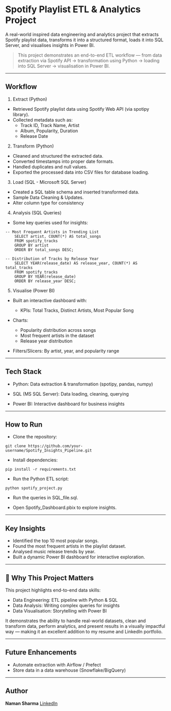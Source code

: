 # Spotify Playlist ETL & Analytics Project #

A real-world inspired data engineering and analytics project that extracts Spotify playlist data, transforms it into a structured format, loads it into SQL Server, and visualises insights in Power BI.

> This project demonstrates an end-to-end ETL workflow — from data extraction via Spotify API → transformation using Python → loading into SQL Server → visualisation in Power BI.

---

## Workflow

1. Extract (Python)
  *  Retrieved Spotify playlist data using Spotify Web API (via spotipy library).
  *  Collected metadata such as:
      - Track ID, Track Name, Artist
      - Album, Popularity, Duration
      - Release Date

2. Transform (Python)

 *  Cleaned and structured the extracted data.
 *  Converted timestamps into proper date formats.
 *  Handled duplicates and null values.
 *  Exported the processed data into CSV files for database loading.

3. Load (SQL - Microsoft SQL Server)

* Created a SQL table schema and inserted transformed data.
* Sample Data Cleaning & Updates.
* Alter column type for consistency


4. Analysis (SQL Queries)

* Some key queries used for insights:

```
-- Most Frequent Artists in Trending List
    SELECT artist, COUNT(*) AS total_songs
    FROM spotify_tracks
    GROUP BY artist
    ORDER BY total_songs DESC;
```

```
-- Distribution of Tracks by Release Year
    SELECT YEAR(release_date) AS release_year, COUNT(*) AS total_tracks
    FROM spotify_tracks
    GROUP BY YEAR(release_date)
    ORDER BY release_year DESC;
```

5. Visualise (Power BI)

* Built an interactive dashboard with:

   * KPIs: Total Tracks, Distinct Artists, Most Popular Song

* Charts:

  * Popularity distribution across songs
  * Most frequent artists in the dataset
  * Release year distribution

* Filters/Slicers: By artist, year, and popularity range
---

## Tech Stack

- Python: Data extraction & transformation (spotipy, pandas, numpy)

- SQL (MS SQL Server): Data loading, cleaning, querying

- Power BI: Interactive dashboard for business insights
---

## How to Run

* Clone the repository:

```
git clone https://github.com/your-username/Spotify_Insights_Pipeline.git 
```


* Install dependencies:

```
pip install -r requirements.txt
```


* Run the Python ETL script:

```
python spotify_project.py
```

* Run the queries in SQL_file.sql.

* Open Spotify_Dashboard.pbix to explore insights.
---

## Key Insights

- Identified the top 10 most popular songs.
- Found the most frequent artists in the playlist dataset.
- Analysed music release trends by year.
- Built a dynamic Power BI dashboard for interactive exploration.
---

## 🎯 Why This Project Matters

This project highlights end-to-end data skills:

- Data Engineering: ETL pipeline with Python & SQL
- Data Analysis: Writing complex queries for insights
- Data Visualisation: Storytelling with Power BI

It demonstrates the ability to handle real-world datasets, clean and transform data, perform analytics, and present results in a visually impactful way — making it an excellent addition to my resume and LinkedIn portfolio.

---

## Future Enhancements

* Automate extraction with Airflow / Prefect
* Store data in a data warehouse (Snowflake/BigQuery)
---

## Author

**Naman Sharma**
[LinkedIn](https://www.linkedin.com/in/naman-sharma-ds/)
